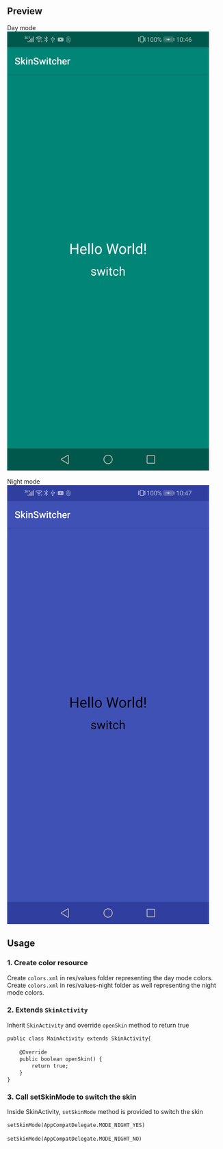 ## Preview

Day mode
![Preview_day](preview_day.png)

Night mode
![Preview_night](preview_night.png)


## Usage

### 1. Create color resource
Create `colors.xml` in res/values folder representing the day mode colors.
Create `colors.xml` in res/values-night folder as well representing the night
mode colors.

### 2. Extends `SkinActivity`
Inherit `SkinActivity` and override `openSkin` method to return true
```
public class MainActivity extends SkinActivity{

    @Override
    public boolean openSkin() {
        return true;
    }
}
```

### 3. Call setSkinMode to switch the skin
Inside SkinActivity, `setSkinMode` method is provided to switch the skin
```
setSkinMode(AppCompatDelegate.MODE_NIGHT_YES)

setSkinMode(AppCompatDelegate.MODE_NIGHT_NO)
````

